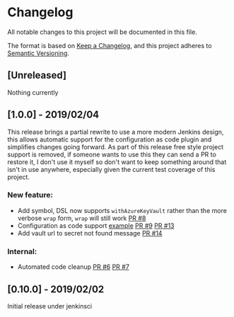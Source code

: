 # Changelog
All notable changes to this project will be documented in this file.

The format is based on [Keep a Changelog](https://keepachangelog.com/en/1.0.0/),
and this project adheres to [Semantic Versioning](https://semver.org/spec/v2.0.0.html).

## [Unreleased]
Nothing currently

## [1.0.0] - 2019/02/04

This release brings a partial rewrite to use a more modern Jenkins design, this allows automatic support for the configuration as code plugin and simplifies changes going forward. As part of this release free style project support is removed, if someone wants to use this they can send a PR to restore it, I don't use it myself so don't want to keep something around that isn't in use anywhere, especially given the current test coverage of this project.

### New feature:

- Add symbol, DSL now supports `withAzureKeyVault` rather than the more verbose `wrap` form, `wrap` will still work [PR #8](https://github.com/jenkinsci/azure-keyvault-plugin/pull/8)
- Configuration as code support [example](https://github.com/jenkinsci/azure-keyvault-plugin#via-configuration-as-code) [PR #9](https://github.com/jenkinsci/azure-keyvault-plugin/pull/9) [PR #13](https://github.com/jenkinsci/azure-keyvault-plugin/pull/13)
- Add vault url to secret not found message [PR #14](https://github.com/jenkinsci/azure-keyvault-plugin/pull/14)

### Internal:

- Automated code cleanup [PR #6](https://github.com/jenkinsci/azure-keyvault-plugin/pull/6) [PR #7](https://github.com/jenkinsci/azure-keyvault-plugin/pull/7)

## [0.10.0] - 2019/02/02

Initial release under jenkinsci
